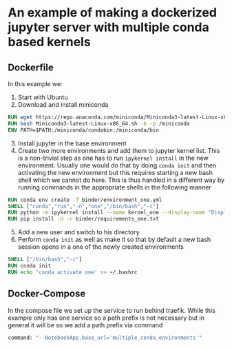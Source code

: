 # An example of making a dockerized jupyter server with multiple conda based kernels

## Dockerfile

In this example we:

1. Start with Ubuntu
2. Download and install miniconda
```dockerfile
RUN wget https://repo.anaconda.com/miniconda/Miniconda3-latest-Linux-x86_64.sh
RUN bash Miniconda3-latest-Linux-x86_64.sh -b -p /miniconda
ENV PATH=$PATH:/miniconda/condabin:/miniconda/bin
```
3. Install jupyter in the base environment
4. Create two more environments and add them to jupyter kernel list. This is a non-trivial step 
   as one has to run `ipykernel install` in the new environment. Usually one would do that by 
   doing `conda init` and then activating the new environment but this requires starting a new 
   bash shell which we cannot do here. This is thus handled in a different way by running 
   commands in the appropriate shells in the following manner
```dockerfile
RUN conda env create -f binder/environment_one.yml
SHELL ["conda","run","-n","one","/bin/bash","-c"]
RUN python -m ipykernel install --name kernel_one --display-name "Display Name One"
RUN pip install -U -r binder/requirements_one.txt
```
5. Add a new user and switch to his directory
6. Perform `conda init` as well as make it so that by default a new bash session opens in a one 
   of the newly created environments
```dockerfile
SHELL ["/bin/bash","-c"]
RUN conda init
RUN echo 'conda activate one' >> ~/.bashrc
```

## Docker-Compose

In the compose file we set up the service to run behind traefik. While this example only has one 
service so a path prefix is not necessary but in general it will be so we add a path prefix via 
command

```dockerfile
command: "--NotebookApp.base_url='multiple_conda_environments'"
```

